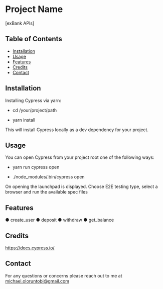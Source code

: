 # Project Name

[exBank APIs]

## Table of Contents

- [Installation](#installation)
- [Usage](#usage)
- [Features](#features)
- [Credits](#credits)
- [Contact](#contact)

## Installation

Installing Cypress via yarn:

- cd /your/project/path

- yarn install

This will install Cypress locally as a dev dependency for your project.

## Usage

You can open Cypress from your project root one of the following ways:

- yarn run cypress open

- ./node_modules/.bin/cypress open

On opening the launchpad is displayed. Choose E2E testing type, select a browser and run the available spec files

## Features

● create_user
● deposit
● withdraw
● get_balance

## Credits

https://docs.cypress.io/

## Contact

For any questions or concerns please reach out to me at michael.oloruntobi@gmail.com
